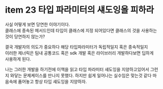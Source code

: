 # item 23 타입 파라미터의 섀도잉을 피하라
사실 어떻게 보면 당연한 이야기이다.  
클래스에 종속된 메서드인데 타입이 클래스에 지정 되어있다면 클래스의 것을 사용하는것이 당연하지 않는가?  

결국 개발자의 의도가 중요하다 해당 타입파라미터가 독립적일지 혹은 종속적일지  
이러한 제너릭은 팀내 공통코드 혹은 sdk 개발 혹은 라이브러리 개발하다보면 딥하게 사용하게 된다.

나는 그러한 개발을 하기전에 이책을 읽고 타입 파라미터 섀도잉을 지양하고있어서 그런지 와닿는 문제케이스를 만나지 못했다.
하지만 쉽게 일어나는 실수임은 맞는것 같다 마음속에 품어놓고 항상 타입 섀도잉을 지양하자.


